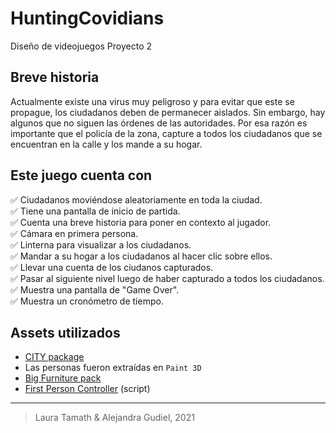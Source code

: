 # HuntingCovidians
Diseño de videojuegos
Proyecto 2

## Breve historia
Actualmente existe una virus muy peligroso y para evitar que este se propague, los ciudadanos deben de permanecer aislados. Sin embargo, hay algunos que no siguen las órdenes de las autoridades. Por esa razón es importante que el policía de la zona, capture a todos los ciudadanos que se encuentran en la calle y los mande a su hogar. 

## Este juego cuenta con
✅ Ciudadanos moviéndose aleatoriamente en toda la ciudad.<br/>
✅ Tiene una pantalla de inicio de partida.<br/>
✅ Cuenta una breve historia para poner en contexto al jugador.<br/>
✅ Cámara en primera persona.<br/>
✅ Linterna para visualizar a los ciudadanos.<br/>
✅ Mandar a su hogar a los ciudadanos al hacer clic sobre ellos.<br/>
✅ Llevar una cuenta de los ciudanos capturados.<br/>
✅ Pasar al siguiente nivel luego de haber capturado a todos los ciudadanos.<br/>
✅ Muestra una pantalla de "Game Over".<br/> 
✅ Muestra un cronómetro de tiempo.<br/>

## Assets utilizados
- [CITY package](https://assetstore.unity.com/packages/3d/environments/urban/city-package-107224)
- Las personas fueron extraídas en `Paint 3D`
- [Big Furniture pack](https://assetstore.unity.com/packages/3d/props/furniture/big-furniture-pack-7717)
- [First Person Controller](https://assetstore.unity.com/packages/3d/characters/modular-first-person-controller-189884) (script)
***
> Laura Tamath & Alejandra Gudiel, 2021
